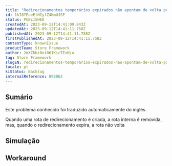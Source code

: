 ```yaml
---
title: "Redirecionamentos temporários expirados não apontam de volta para a rota antiga"
id: 1kI87EueEtHIyfZ4KmUJSF
status: PUBLISHED
createdAt: 2023-09-12T14:41:09.843Z
updatedAt: 2023-09-12T14:41:11.758Z
publishedAt: 2023-09-12T14:41:11.758Z
firstPublishedAt: 2023-09-12T14:41:11.758Z
contentType: knownIssue
productTeam: Store Framework
author: 2mXZkbi0oi061KicTExNjo
tag: Store Framework
slugEN: redirecionamentos-temporarios-expirados-nao-apontam-de-volta-para-a-rota-antiga
locale: pt
kiStatus: Backlog
internalReference: 898062
---
```


## Sumário

<div class="alert alert-info">
  <p>Este problema conhecido foi traduzido automaticamente do inglês.</p>
</div>



Quando uma rota de redirecionamento é criada, a rota interna é removida, mas, quando o redirecionamento expira, a rota não volta

## Simulação



## Workaround



